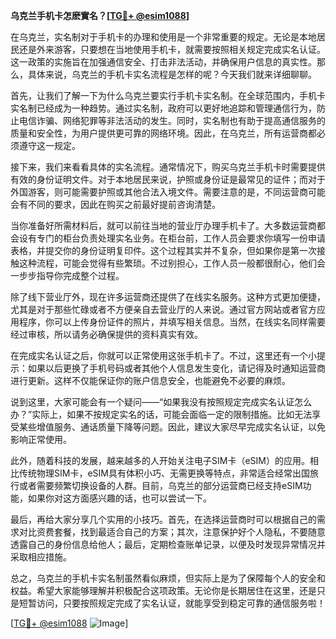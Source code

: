 **乌克兰手机卡怎麽實名？[[TG💪+ @esim1088](https://t.me/s/esim1088)]**

在乌克兰，实名制对于手机卡的办理和使用是一个非常重要的规定。无论是本地居民还是外来游客，只要想在当地使用手机卡，就需要按照相关规定完成实名认证。这一政策的实施旨在加强通信安全、打击非法活动，并确保用户信息的真实性。那么，具体来说，乌克兰的手机卡实名流程是怎样的呢？今天我们就来详细聊聊。

首先，让我们了解一下为什么乌克兰要实行手机卡实名制。在全球范围内，手机卡实名制已经成为一种趋势。通过实名制，政府可以更好地追踪和管理通信行为，防止电信诈骗、网络犯罪等非法活动的发生。同时，实名制也有助于提高通信服务的质量和安全性，为用户提供更可靠的网络环境。因此，在乌克兰，所有运营商都必须遵守这一规定。

接下来，我们来看看具体的实名流程。通常情况下，购买乌克兰手机卡时需要提供有效的身份证明文件。对于本地居民来说，护照或身份证是最常见的证件；而对于外国游客，则可能需要护照或其他合法入境文件。需要注意的是，不同运营商可能会有不同的要求，因此在购买之前最好提前咨询清楚。

当你准备好所需材料后，就可以前往当地的营业厅办理手机卡了。大多数运营商都会设有专门的柜台负责处理实名业务。在柜台前，工作人员会要求你填写一份申请表格，并提交你的身份证明复印件。这个过程其实并不复杂，但如果你是第一次接触这种流程，可能会觉得有些繁琐。不过别担心，工作人员一般都很耐心，他们会一步步指导你完成整个过程。

除了线下营业厅外，现在许多运营商还提供了在线实名服务。这种方式更加便捷，尤其是对于那些忙碌或者不方便亲自去营业厅的人来说。通过官方网站或者官方应用程序，你可以上传身份证件的照片，并填写相关信息。当然，在线实名同样需要经过审核，所以请务必确保提供的资料真实有效。

在完成实名认证之后，你就可以正常使用这张手机卡了。不过，这里还有一个小提示：如果以后更换了手机号码或者其他个人信息发生变化，请记得及时通知运营商进行更新。这样不仅能保证你的账户信息安全，也能避免不必要的麻烦。

说到这里，大家可能会有一个疑问——“如果我没有按照规定完成实名认证怎么办？”实际上，如果不按规定实名的话，可能会面临一定的限制措施。比如无法享受某些增值服务、通话质量下降等问题。因此，建议大家尽早完成实名认证，以免影响正常使用。

此外，随着科技的发展，越来越多的人开始关注电子SIM卡（eSIM）的应用。相比传统物理SIM卡，eSIM具有体积小巧、无需更换等特点，非常适合经常出国旅行或者需要频繁切换设备的人群。目前，乌克兰的部分运营商已经支持eSIM功能，如果你对这方面感兴趣的话，也可以尝试一下。

最后，再给大家分享几个实用的小技巧。首先，在选择运营商时可以根据自己的需求对比资费套餐，找到最适合自己的方案；其次，注意保护好个人隐私，不要随意透露自己的身份信息给他人；最后，定期检查账单记录，以便及时发现异常情况并采取相应措施。

总之，乌克兰的手机卡实名制虽然看似麻烦，但实际上是为了保障每个人的安全和权益。希望大家能够理解并积极配合这项政策。无论你是长期居住在这里，还是只是短暂访问，只要按照规定完成了实名认证，就能享受到稳定可靠的通信服务啦！

[[TG💪+ @esim1088](https://t.me/s/esim1088) ![Image](https://i.postimg.cc/4NQfJmqS/Snipaste-2025-05-13-00-14-12.png)]